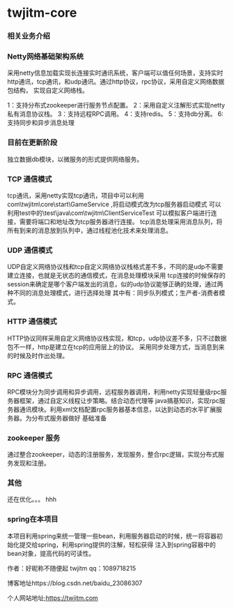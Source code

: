 # twjitm-core
### 相关业务介绍

###  Netty网络基础架构系统

采用netty信息加载实现长连接实时通讯系统，客户端可以值任何场景，支持实时http通讯，tcp通讯，和udp通讯。通过http协议，rpc协议，采用自定义网络数据包结构，
实现自定义网络栈。

1：支持分布式zookeeper进行服务节点配置。
2：采用自定义注解形式实现netty私有消息协议栈。
3：支持远程RPC调用。
4：支持redis。
5：支持db分离。
6:支持同步和异步消息处理

### 目前在更新阶段

独立数据db模块，以微服务的形式提供网络服务。


### TCP 通信模式

tcp通讯，采用netty实现tcp通讯，项目中可以利用 com\twjitm\core\start\GameService ,将启动模式改为tcp服务器启动模式
可以利用test中的\test\java\com\twjitm\ClientServiceTest 可以模拟客户端进行连接，需要将端口和地址改为tcp服务器进行连接。
tcp消息处理采用消息队列，将所有到来的消息放到队列中，通过线程池化技术来处理消息。

### UDP 通信模式
UDP自定义网络协议栈和tcp自定义网络协议栈格式差不多，不同的是udp不需要建立连接，也就是无状态的通信模式，在消息处理模块采用
tcp连接的时候保存的session来确定是哪个客户端发出的消息，似的udp协议能够正确的处理，通过两种不同的消息处理模式，进行选择处理
其中有：同步队列模式；生产者-消费者模式。

### HTTP 通信模式
HTTP协议同样采用自定义网络协议栈实现，和tcp，udp协议差不多，只不过数据包不一样，http是建立在tcp的应用层上的协议。
采用同步处理方式，当消息到来的时候及时作出处理。


### RPC 通信模式
RPC模块分为同步调用和异步调用，远程服务器调用，利用netty实现轻量级rpc服务器框架，通过自定义线程让步策略。结合动态代理等
java搞基知识，实现rpc服务器通讯模块。利用xml文档配置rpc服务器基本信息，以达到动态的水平扩展服务器。为分布式服务器做好
基础准备

### zookeeper 服务

通过整合zookeeper，动态的注册服务，发现服务，整合rpc逻辑，实现分布式服务发现和注册。

### 其他
还在优化。。。 hhh

### spring在本项目

本项目利用spring来统一管理一些bean，利用服务器启动的时候，统一将容器初始化提交给spring，利用spring提供的注解，轻松获得
注入到spring容器中的bean对象，提高代码的可读性。


作者：好昵称不随便起   twjitm    qq：1089718215

博客地址https://blog.csdn.net/baidu_23086307

个人网站地址;https://twjitm.com

